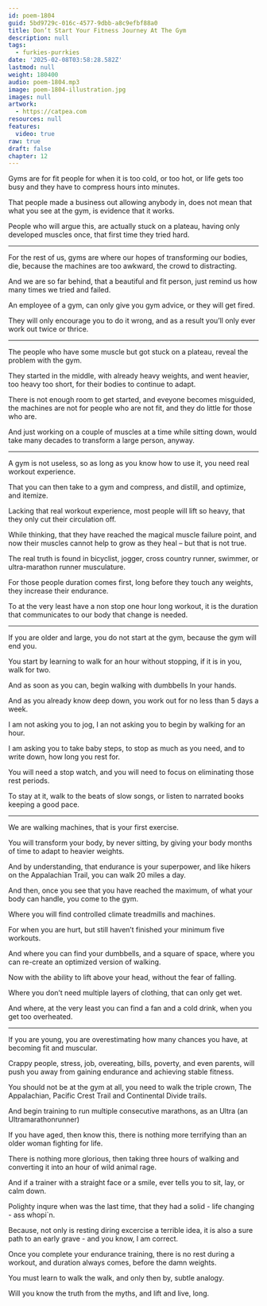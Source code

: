 ```yaml
---
id: poem-1804
guid: 5bd9729c-016c-4577-9dbb-a8c9efbf88a0
title: Don’t Start Your Fitness Journey At The Gym
description: null
tags:
  - furkies-purrkies
date: '2025-02-08T03:58:28.582Z'
lastmod: null
weight: 180400
audio: poem-1804.mp3
image: poem-1804-illustration.jpg
images: null
artwork:
  - https://catpea.com
resources: null
features:
  video: true
raw: true
draft: false
chapter: 12
---
```


Gyms are for fit people for when it is too cold, or too hot,
or life gets too busy and they have to compress hours into minutes.

That people made a business out allowing anybody in,
does not mean that what you see at the gym, is evidence that it works.

People who will argue this, are actually stuck on a plateau,
having only developed muscles once, that first time they tried hard.

---

For the rest of us, gyms are where our hopes of transforming our bodies, die,
because the machines are too awkward, the crowd to distracting.

And we are so far behind, that a beautiful and fit person,
just remind us how many times we tried and failed.

An employee of a gym, can only give you gym advice,
or they will get fired.

They will only encourage you to do it wrong,
and as a result you’ll only ever work out twice or thrice.

---

The people who have some muscle but got stuck on a plateau,
reveal the problem with the gym.

They started in the middle, with already heavy weights,
and went heavier, too heavy too short, for their bodies to continue to adapt.

There is not enough room to get started, and eveyone becomes misguided,
the machines are not for people who are not fit, and they do little for those who are.

And just working on a couple of muscles at a time while sitting down,
would take many decades to transform a large person, anyway.

---

A gym is not useless, so as long as you know how to use it,
you need real workout experience.

That you can then take to a gym and compress, and distill,
and optimize, and itemize.

Lacking that real workout experience, most people will lift so heavy,
that they only cut their circulation off.

While thinking, that they have reached the magical muscle failure point,
and now their muscles cannot help to grow as they heal – but that is not true.

The real truth is found in bicyclist, jogger, cross country runner, swimmer,
or ultra-marathon runner musculature.

For those people duration comes first, long before they touch any weights,
they increase their endurance.

To at the very least have a non stop one hour long workout,
it is the duration that communicates to our body that change is needed.

---

If you are older and large, you do not start at the gym,
because the gym will end you.

You start by learning to walk for an hour without stopping,
if it is in you, walk for two.

And as soon as you can,
begin walking with dumbbells In your hands.

And as you already know deep down,
you work out for no less than 5 days a week.

I am not asking you to jog,
I an not asking you to begin by walking for an hour.

I am asking you to take baby steps,
to stop as much as you need, and to write down, how long you rest for.

You will need a stop watch,
and you will need to focus on eliminating those rest periods.

To stay at it, walk to the beats of slow songs,
or listen to narrated books keeping a good pace.

---

We are walking machines,
that is your first exercise.

You will transform your body, by never sitting,
by giving your body months of time to adapt to heavier weights.

And by understanding, that endurance is your superpower,
and like hikers on the Appalachian Trail, you can walk 20 miles a day.

And then, once you see that you have reached the maximum,
of what your body can handle, you come to the gym.

Where you will find controlled climate
treadmills and machines.

For when you are hurt,
but still haven’t finished your minimum five workouts.

And where you can find your dumbbells,
and a square of space, where you can re-create an optimized version of walking.

Now with the ability to lift above your head,
without the fear of falling.

Where you don’t need multiple layers of clothing,
that can only get wet.

And where, at the very least you can find a fan
and a cold drink, when you get too overheated.

---

If you are young, you are overestimating how many chances you have,
at becoming fit and muscular.

Crappy people, stress, job, overeating, bills, poverty, and even parents,
will push you away from gaining endurance and achieving stable fitness.

You should not be at the gym at all, you need to walk the triple crown,
The Appalachian, Pacific Crest Trail and Continental Divide trails.

And begin training to run multiple consecutive marathons,
as an Ultra (an Ultramarathonrunner)

If you have aged, then know this,
there is nothing more terrifying than an older woman fighting for life.

There is nothing more glorious,
then taking three hours of walking and converting it into an hour of wild animal rage.

And if a trainer with a straight face or a smile,
ever tells you to sit, lay, or calm down.

Polighty inqure when was the last time,
that they had a solid - life changing - ass whopi`n.

Because, not only is resting diring excercise a terrible idea,
it is also a sure path to an early grave - and you know, I am correct.

Once you complete your endurance training, there is no rest during a workout,
and duration always comes, before the damn weights.

You must learn to walk the walk,
and only then by, subtle analogy.

Will you know the truth from the myths,
and lift and live, long.
